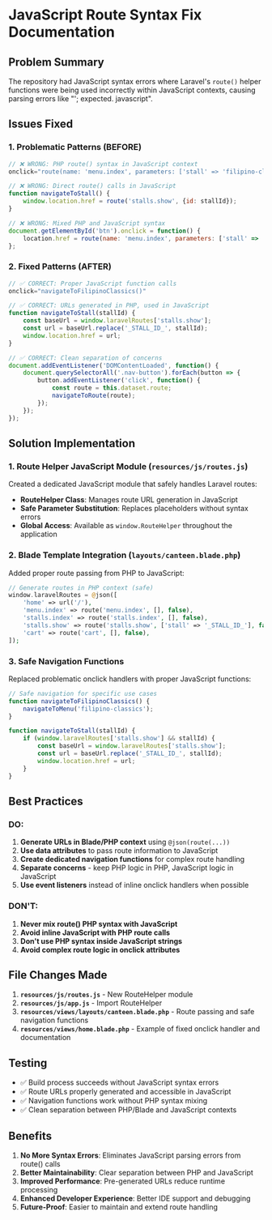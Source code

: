 # JavaScript Route Syntax Fix Documentation

## Problem Summary

The repository had JavaScript syntax errors where Laravel's `route()` helper functions were being used incorrectly within JavaScript contexts, causing parsing errors like "'; expected. javascript".

## Issues Fixed

### 1. Problematic Patterns (BEFORE)

```javascript
// ❌ WRONG: PHP route() syntax in JavaScript context
onclick="route(name: 'menu.index', parameters: ['stall' => 'filipino-classics'])"

// ❌ WRONG: Direct route() calls in JavaScript
function navigateToStall() {
    window.location.href = route('stalls.show', {id: stallId});
}

// ❌ WRONG: Mixed PHP and JavaScript syntax
document.getElementById('btn').onclick = function() {
    location.href = route(name: 'menu.index', parameters: ['stall' => 'value']);
};
```

### 2. Fixed Patterns (AFTER)

```javascript
// ✅ CORRECT: Proper JavaScript function calls
onclick="navigateToFilipinoClassics()"

// ✅ CORRECT: URLs generated in PHP, used in JavaScript
function navigateToStall(stallId) {
    const baseUrl = window.laravelRoutes['stalls.show'];
    const url = baseUrl.replace('_STALL_ID_', stallId);
    window.location.href = url;
}

// ✅ CORRECT: Clean separation of concerns
document.addEventListener('DOMContentLoaded', function() {
    document.querySelectorAll('.nav-button').forEach(button => {
        button.addEventListener('click', function() {
            const route = this.dataset.route;
            navigateToRoute(route);
        });
    });
});
```

## Solution Implementation

### 1. Route Helper JavaScript Module (`resources/js/routes.js`)

Created a dedicated JavaScript module that safely handles Laravel routes:

- **RouteHelper Class**: Manages route URL generation in JavaScript
- **Safe Parameter Substitution**: Replaces placeholders without syntax errors
- **Global Access**: Available as `window.RouteHelper` throughout the application

### 2. Blade Template Integration (`layouts/canteen.blade.php`)

Added proper route passing from PHP to JavaScript:

```php
// Generate routes in PHP context (safe)
window.laravelRoutes = @json([
    'home' => url('/'),
    'menu.index' => route('menu.index', [], false),
    'stalls.index' => route('stalls.index', [], false),
    'stalls.show' => route('stalls.show', ['stall' => '_STALL_ID_'], false),
    'cart' => route('cart', [], false),
]);
```

### 3. Safe Navigation Functions

Replaced problematic onclick handlers with proper JavaScript functions:

```javascript
// Safe navigation for specific use cases
function navigateToFilipinoClassics() {
    navigateToMenu('filipino-classics');
}

function navigateToStall(stallId) {
    if (window.laravelRoutes['stalls.show'] && stallId) {
        const baseUrl = window.laravelRoutes['stalls.show'];
        const url = baseUrl.replace('_STALL_ID_', stallId);
        window.location.href = url;
    }
}
```

## Best Practices

### DO:
1. **Generate URLs in Blade/PHP context** using `@json(route(...))`
2. **Use data attributes** to pass route information to JavaScript
3. **Create dedicated navigation functions** for complex route handling
4. **Separate concerns** - keep PHP logic in PHP, JavaScript logic in JavaScript
5. **Use event listeners** instead of inline onclick handlers when possible

### DON'T:
1. **Never mix route() PHP syntax with JavaScript**
2. **Avoid inline JavaScript with PHP route calls**
3. **Don't use PHP syntax inside JavaScript strings**
4. **Avoid complex route logic in onclick attributes**

## File Changes Made

1. **`resources/js/routes.js`** - New RouteHelper module
2. **`resources/js/app.js`** - Import RouteHelper
3. **`resources/views/layouts/canteen.blade.php`** - Route passing and safe navigation functions
4. **`resources/views/home.blade.php`** - Example of fixed onclick handler and documentation

## Testing

- ✅ Build process succeeds without JavaScript syntax errors
- ✅ Route URLs properly generated and accessible in JavaScript
- ✅ Navigation functions work without PHP syntax mixing
- ✅ Clean separation between PHP/Blade and JavaScript contexts

## Benefits

1. **No More Syntax Errors**: Eliminates JavaScript parsing errors from route() calls
2. **Better Maintainability**: Clear separation between PHP and JavaScript
3. **Improved Performance**: Pre-generated URLs reduce runtime processing
4. **Enhanced Developer Experience**: Better IDE support and debugging
5. **Future-Proof**: Easier to maintain and extend route handling